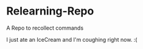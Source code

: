 # Relearning-Repo
A Repo to recollect commands


I just ate an IceCream and I'm coughing right now. :(
